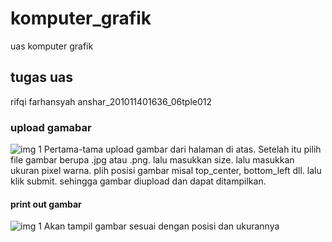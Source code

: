 # komputer_grafik
uas komputer grafik
## tugas uas
rifqi farhansyah anshar_201011401636_06tple012
### upload gamabar
![img 1](ss/1.png)
Pertama-tama upload gambar dari halaman di atas. Setelah itu pilih file gambar berupa .jpg atau .png.
lalu masukkan size.
lalu masukkan ukuran pixel warna.
plih posisi gambar misal top_center, bottom_left dll.
lalu klik submit. sehingga gambar diupload dan dapat ditampilkan.
#### print out gambar
![img 1](ss/1.png)
Akan tampil gambar sesuai dengan posisi dan ukurannya